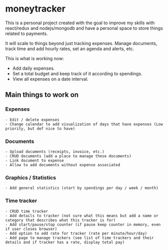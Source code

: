 # moneytracker
  This is a personal project created with the goal to improve my skills with react/redux and nodejs/mongodb and have a personal space to store things related to payments.

  It will scale to things beyond just tracking expenses. Manage documents, track time and add hourly rates, set an agenda and alerts, etc.

  This is what is working now:
  - Add daily expenses.
  - Set a total budget and keep track of it according to spendings.
  - View all expenses on a date interval.

  ## Main things to work on
  ### Expenses
    - Edit / delete expenses
    - Change calendar to add visualization of days that have expenses (Low priority, but def nice to have)
  ### Documents
    - Upload documents (receipts, invoice, etc.)
    - CRUD documents (add a place to manage these documents)
    - Link document to expense
    - Allow to add documents without expense associated
  ### Graphics / Statistics
    - Add general statistics (start by spendings per day / week / month)
  ### Time tracker
    - CRUD time tracker
    - Add details to tracker (not sure what this means but add a name or category that describes what this tracker is for)
    - Add start/pause/stop counter (if pause keep counter in memory, even if user closes browser)
    - Add option to add rate for tracker (rate per minute/hour/day)
    - Add page to manage trackers (see list of time trackers and their details and if tracker has a rate, display total pay)
